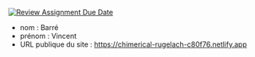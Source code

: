 [![Review Assignment Due Date](https://classroom.github.com/assets/deadline-readme-button-24ddc0f5d75046c5622901739e7c5dd533143b0c8e959d652212380cedb1ea36.svg)](https://classroom.github.com/a/SKyKHAPL)
- nom : Barré
- prénom : Vincent
- URL publique du site : https://chimerical-rugelach-c80f76.netlify.app
